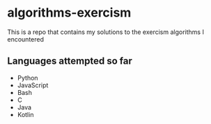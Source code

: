 # algorithms-exercism
This is a repo that contains my solutions to the exercism algorithms I encountered

## Languages attempted so far
- Python
- JavaScript
- Bash
- C
- Java
- Kotlin

